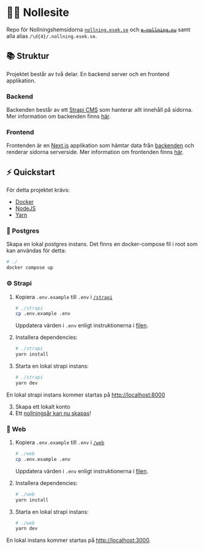 # 🧙‍♀️ Nollesite

Repo för Nollningshemsidorna [`nollning.esek.se`](https://nollning.esek.se) och <s title="deprecated since 2022">[`e-nollning.nu`](https://e-nollning.nu)</s> samt alla alias `/\d{4}/.nollning.esek.se`.

## 📚 Struktur

Projektet består av två delar. En backend server och en frontend applikation.

### Backend

Backenden består av ett [Strapi CMS](https://strapi.io/) som hanterar allt innehåll på sidorna. Mer information om backenden finns [här](./strapi/README.md).

### Frontend

Frontenden är en [Next.js](https://nextjs.org/) applikation som hämtar data från [backenden](#backend) och renderar sidorna serverside. Mer information om frontenden finns [här](./web/README.md).

## ⚡️ Quickstart

För detta projektet krävs:

- [Docker](https://www.docker.com/)
- [NodeJS](https://nodejs.org/)
- [Yarn](https://yarnpkg.com/)

### 🐘 Postgres

Skapa en lokal postgres instans. Det finns en docker-compose fil i root som kan användas för detta:

```bash
# ./
docker compose up
```

### ⚙️ Strapi

1. Kopiera `.env.example` till `.env` i [`/strapi`](./strapi)

   ```bash
   # ./strapi
   cp .env.example .env
   ```

   Uppdatera värden i `.env` enligt instruktionerna i [filen](./strapi/.env.example).

2. Installera dependencies:

   ```bash
   # ./strapi
   yarn install
   ```

3. Starta en lokal strapi instans:

   ```bash
   # ./strapi
   yarn dev
   ```

En lokal strapi instans kommer startas på <http://localhost:8000>

3. Skapa ett lokalt konto
4. Ett [nollningsår kan nu skapas](https://ddgwiki.esek.se/index.php/Nollningshemsidan)!

### 🚀 Web

1. Kopiera `.env.example` till `.env` i [`/web`](./web)

   ```bash
   # ./web
   cp .env.example .env
   ```

   Uppdatera värden i `.env` enligt instruktionerna i [filen](./web/.env.example).

2. Installera dependencies:

   ```bash
   # ./web
   yarn install
   ```

3. Starta en lokal strapi instans:

   ```bash
   # ./web
   yarn dev
   ```

En lokal instans kommer startas på <http://localhost:3000>.
